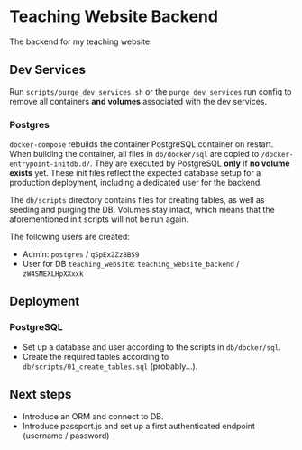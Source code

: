 # Teaching Website Backend
The backend for my teaching website.

## Dev Services
Run `scripts/purge_dev_services.sh` or the `purge_dev_services` run config to remove all containers **and volumes** associated with the dev services.

### Postgres
`docker-compose` rebuilds the container PostgreSQL container on restart. When building the container, all files in `db/docker/sql` are copied to `/docker-entrypoint-initdb.d/`. They are executed by PostgreSQL **only** if **no volume exists** yet. These init files reflect the expected database setup for a production deployment, including a dedicated user for the backend.

The `db/scripts` directory contains files for creating tables, as well as seeding and purging the DB. Volumes stay intact, which means that the aforementioned init scripts will not be run again. 

The following users are created:
- Admin: `postgres` / `qSpEx2Zz8BS9`
- User for DB `teaching_website`: `teaching_website_backend` / `zW4SMEXLHpXXxxk`

## Deployment
### PostgreSQL
- Set up a database and user according to the scripts in `db/docker/sql`.
- Create the required tables according to `db/scripts/01_create_tables.sql` (probably...).

## Next steps
- Introduce an ORM and connect to DB.
- Introduce passport.js and set up a first authenticated endpoint (username / password)
